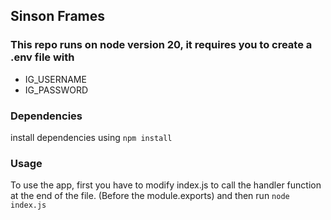 ## **Sinson Frames**

### This repo runs on node version 20, it requires you to create a .env file with

- IG_USERNAME
- IG_PASSWORD

### Dependencies

install dependencies using ```npm install```

### Usage

To use the app, first you have to modify index.js to call the handler function at the end of the file. (Before the module.exports) and then run ```node index.js```
